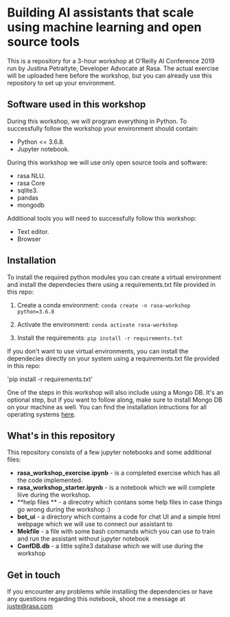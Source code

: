 # Building AI assistants that scale using machine learning and open source tools

This is a repository for a 3-hour workshop at O'Reilly AI Conference 2019 run by Justina Petraityte, Developer Advocate at Rasa. The actual exercise will be uploaded here before the workshop, but you can already use this repository to set up your environment.


## Software used in this workshop
During this workshop, we will program everything in Python. To successfully follow the workshop your environment should contain:  
- Python <= 3.6.8. 
- Jupyter notebook. 


During this workshop we will use only open source tools and software:  
- rasa NLU. 
- rasa Core 
- sqlite3. 
- pandas
- mongodb

Additional tools you will need to successfully follow this workshop:  
- Text editor. 
- Browser  


## Installation

To install the required python modules you can create a virtual environment and install the dependecies there using a requirements.txt file provided in this repo:

1. Create a conda environment:
`conda create -n rasa-workshop python=3.6.8`

2. Activate the environment:
`conda activate rasa-workshop`

3. Install the requirements:
`pip install -r requirements.txt`


If you don't want to use virtual environments, you can install the dependecies directly on your system using a requirements.txt file provided in this repo:

'pip install -r requirements.txt'


One of the steps in this workshop will also include using a Mongo DB. It's an optional step, but if you want to follow along, make sure to install Mongo DB on your machine as well. You can find the installation intructions for all operating systems [here](https://docs.mongodb.com/manual/installation/).


## What's in this repository

This repository consists of a few jupyter notebooks and some additional files:

- **rasa_workshop_exercise.ipynb** - is a completed exercise which has all the code implemented. 
- **rasa_workshop_starter.ipynb** - is a notebook which we will complete liive during the workshop.
- **help files ** - a direcotry which contans some help files in case things go wrong during the workshop :)  
- **bot_ui** - a directory which contains a code for chat UI and a simple html webpage which we will use to connect our assistant to  
- **Mekfile** - a file with some bash commands which you can use to train and run the assistant without jupyter notebook 
- **ConfDB.db** - a little sqlite3 database which we will use during the workshop   


## Get in touch

If you encounter any problems while installing the dependencies or have any questions regarding this notebook, shoot me a message at juste@rasa.com
